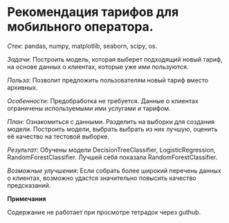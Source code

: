 # Рекомендация тарифов для мобильного оператора.

*Cтек*: pandas, numpy, matplotlib, seaborn, scipy, os.

*Задачи*: Построить модель, которая выберет подходящий новый тариф, на основе данных о клиентах, которые уже ими пользуются.

*Польза*: Позволит предложить пользователям новый тариф вместо архивных.

*Особенности*: Предобработка не требуется. Данные о клиентах ограничены используемыми ими услугами и тарифом.

*План*: Ознакомиться с данными. Разделить на выборки для создания модели. Построить модели, выбрать выбрать из них лучшую, оценить её качество на тестовой выборке.

*Результат*: Обучены модели DecisionTreeClassifier, LogisticRegression, RandomForestClassifier. Лучшей себя показала RandomForestClassifier.

*Возможные улучшения*: Если собрать более широкий перечень данных о клиентах, возможно удастся значительно повысить качество предсказаний.

**Примечания**

Содержание не работает при просмотре тетрадок через guthub.
